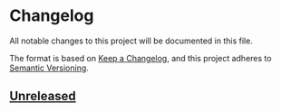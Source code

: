 # Changelog
All notable changes to this project will be documented in this file.

The format is based on [Keep a Changelog](https://keepachangelog.com/en/1.0.0/),
and this project adheres to [Semantic Versioning](https://semver.org/spec/v2.0.0.html).

## [Unreleased]

[Unreleased]: https://github.com/anexia-it/django-attachments/compare/1.0.0...HEAD
[1.0.0]: https://github.com/anexia-it/django-attachments/releases/tag/1.0.0